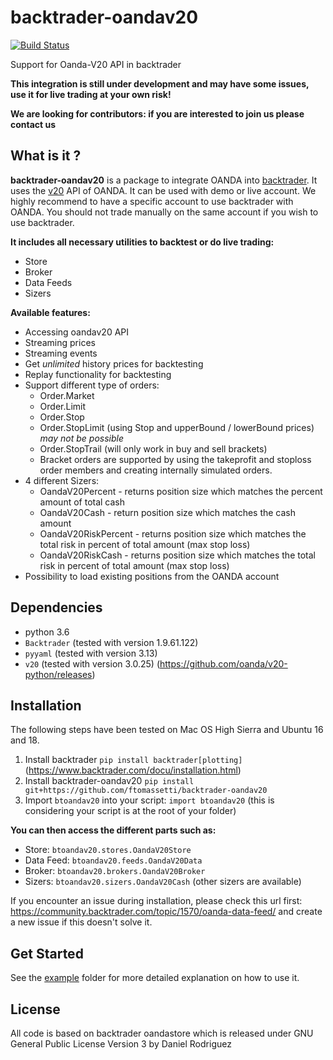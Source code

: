 # backtrader-oandav20

[![Build Status](https://travis-ci.org/ftomassetti/backtrader-oandav20.svg?branch=master)](https://travis-ci.org/ftomassetti/backtrader-oandav20)

Support for Oanda-V20 API in backtrader

**This  integration is still under development and may have some issues, use it for live trading at your own risk!**

**We are looking for contributors: if you are interested to join us please contact us**



## What is it ?

**backtrader-oandav20** is a package to integrate OANDA into [backtrader](https://www.backtrader.com/).
It uses the [v20](http://developer.oanda.com/rest-live-v20/introduction/) API of OANDA. It can be used with demo or live account.
We highly recommend to have a specific account to use backtrader with OANDA. You should not trade manually on the same account if you wish to use backtrader.


**It includes all necessary utilities to backtest or do live trading:**

* Store
* Broker
* Data Feeds
* Sizers

**Available features:**

* Accessing oandav20 API
* Streaming prices
* Streaming events
* Get *unlimited* history prices for backtesting
* Replay functionality for backtesting
* Support different type of orders:
  * Order.Market
  * Order.Limit
  * Order.Stop
  * Order.StopLimit (using Stop and upperBound / lowerBound prices) *may not be possible*
  * Order.StopTrail (will only work in buy and sell brackets)
  * Bracket orders are supported by using the takeprofit and stoploss order members and creating internally simulated orders.
* 4 different Sizers:
  * OandaV20Percent - returns position size which matches the percent amount of total cash
  * OandaV20Cash - return position size which matches the cash amount
  * OandaV20RiskPercent - returns position size which matches the total risk in percent of total amount (max stop loss)
  * OandaV20RiskCash - returns position size which matches the total risk in percent of total amount (max stop loss)
* Possibility to load existing positions from the OANDA account



## Dependencies

* python 3.6
* ``Backtrader`` (tested with version 1.9.61.122)
* ``pyyaml`` (tested with version 3.13)
* ``v20`` (tested with version 3.0.25) (https://github.com/oanda/v20-python/releases)



## Installation

The following steps have been tested on Mac OS High Sierra and Ubuntu 16 and 18.

1. Install backtrader ``pip install backtrader[plotting]`` (https://www.backtrader.com/docu/installation.html)
2. Install backtrader-oandav20 ``pip install git+https://github.com/ftomassetti/backtrader-oandav20``
3. Import ``btoandav20`` into your script: ``import btoandav20`` (this is considering your script is at the root of your folder)


**You can then access the different parts such as:**

* Store: ``btoandav20.stores.OandaV20Store``
* Data Feed: ``btoandav20.feeds.OandaV20Data``
* Broker: ``btoandav20.brokers.OandaV20Broker``
* Sizers: ``btoandav20.sizers.OandaV20Cash`` (other sizers are available)

If you encounter an issue during installation, please check this url first: https://community.backtrader.com/topic/1570/oanda-data-feed/ and create a new issue if this doesn't solve it.



## Get Started
See the [example](examples/oandav20test) folder for more detailed explanation on how to use it.



## License

All code is based on backtrader oandastore which is released under GNU General Public License Version 3 by Daniel Rodriguez
